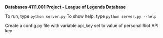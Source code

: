 **Databases 4111.001 Project - League of Legends Database**

To run, type `python server.py`
To show help, type `python server.py --help`

Create a config.py file with variable api_key set to value of personal Riot API key